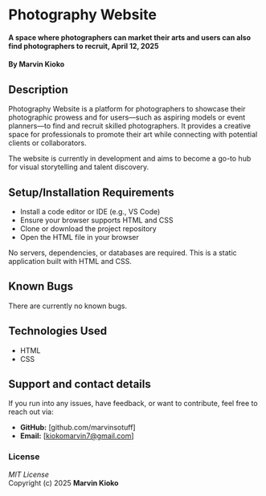 # Photography Website  
#### A space where photographers can market their arts and users can also find photographers to recruit, April 12, 2025  
#### By **Marvin Kioko**

## Description  
Photography Website is a platform for photographers to showcase their photographic prowess and for users—such as aspiring models or event planners—to find and recruit skilled photographers. It provides a creative space for professionals to promote their art while connecting with potential clients or collaborators.

The website is currently in development and aims to become a go-to hub for visual storytelling and talent discovery.

## Setup/Installation Requirements  
* Install a code editor or IDE (e.g., VS Code)  
* Ensure your browser supports HTML and CSS  
* Clone or download the project repository  
* Open the HTML file in your browser  

No servers, dependencies, or databases are required. This is a static application built with HTML and CSS.

## Known Bugs  
There are currently no known bugs.

## Technologies Used  
* HTML  
* CSS  

## Support and contact details  
If you run into any issues, have feedback, or want to contribute, feel free to reach out via:  
* **GitHub:** [github.com/marvinsotuff]  
* **Email:** [kiokomarvin7@gmail.com]

### License  
*MIT License*  
Copyright (c) 2025 **Marvin Kioko**

